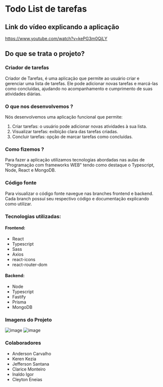 # Todo List de tarefas
## Link do vídeo explicando a aplicação
https://www.youtube.com/watch?v=kePG3m0QjLY
## Do que se trata o projeto?
### Criador de tarefas
Criador de Tarefas, é uma aplicação que permite ao usuário criar e gerenciar uma lista de tarefas. Ele pode adicionar novas tarefas e marcá-las como concluídas, ajudando no acompanhamento e cumprimento de suas atividades diárias.

### O que nos desenvolvemos ?
Nós desenvolvemos uma aplicação funcional que permite:
1. Criar tarefas: o usuário pode adicionar novas atividades à sua lista.
2. Visualizar tarefas: exibição clara das tarefas criadas.
3. Concluir tarefas: opção de marcar tarefas como concluídas.

### Como fizemos ?
Para fazer a aplicação utilizamos tecnologias abordadas nas aulas de "Programação com frameworks WEB" tendo como destaque o Typescript, Node, React e MongoDB.

### Código fonte
Para visualizar o código fonte navegue nas branches frontend e backend. Cada branch possuí seu respectivo código e documentação explicando como utilizar.

### Tecnologias utilizadas:
#### Frontend:
* React
* Typescript
* Sass
* Axios
* react-icons
* react-router-dom
#### Backend:
* Node
* Typescript
* Fastify
* Prisma
* MongoDB

### Imagens do Projeto
![image](https://github.com/user-attachments/assets/f811bc15-6ced-4fb0-8317-35486ff5eb2f)
![image](https://github.com/user-attachments/assets/5f0c006b-31d1-4061-b830-e0d1f09a3567)


### Colaboradores 
* Anderson Carvalho
* Keren Kezia
* Jefferson Santana
* Clarice Monteiro
* Inaldo Igor
* Cleyton Eneias


